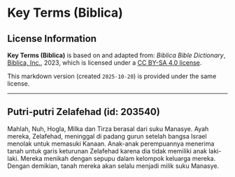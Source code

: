 # Key Terms (Biblica)

## License Information

**Key Terms (Biblica)** is based on and adapted from: _Biblica Bible Dictionary_, [Biblica, Inc.](https://www.biblica.com/), 2023, which is licensed under a [CC BY-SA 4.0 license](https://creativecommons.org/licenses/by-sa/4.0/legalcode.en).

This markdown version (created `2025-10-20`) is provided under the same license.



--------------------------------

## Putri-putri Zelafehad (id: 203540)

Mahlah, Nuh, Hogla, Milka dan Tirza berasal dari suku Manasye. Ayah mereka, Zelafehad, meninggal di padang gurun setelah bangsa Israel menolak untuk memasuki Kanaan. Anak\-anak perempuannya menerima tanah untuk garis keturunan Zelafehad karena dia tidak memiliki anak laki\-laki. Mereka menikah dengan sepupu dalam kelompok keluarga mereka. Dengan demikian, tanah mereka akan selalu menjadi milik suku Manasye.


